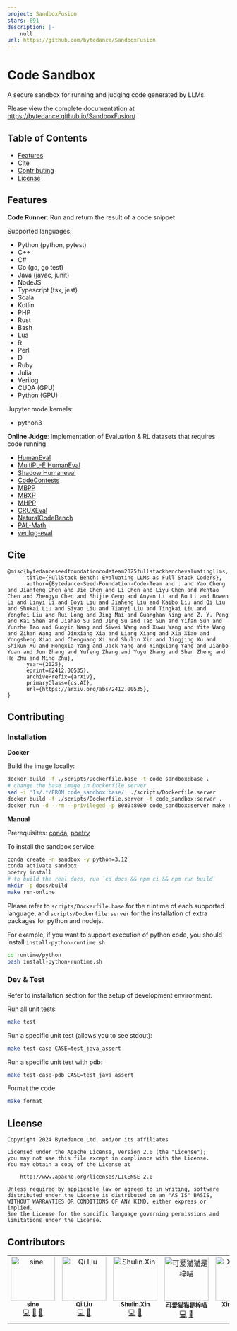 ```yaml
---
project: SandboxFusion
stars: 691
description: |-
    null
url: https://github.com/bytedance/SandboxFusion
---
```


# Code Sandbox

A secure sandbox for running and judging code generated by LLMs.

Please view the complete documentation at https://bytedance.github.io/SandboxFusion/ .

## Table of Contents

- [Features](#features)
- [Cite](#cite)
- [Contributing](#contributing)
- [License](#license)

## Features

**Code Runner**: Run and return the result of a code snippet

Supported languages:

- Python (python, pytest)
- C++
- C#
- Go (go, go test)
- Java (javac, junit)
- NodeJS
- Typescript (tsx, jest)
- Scala
- Kotlin
- PHP
- Rust
- Bash
- Lua
- R
- Perl
- D
- Ruby
- Julia
- Verilog
- CUDA (GPU)
- Python (GPU)

Jupyter mode kernels:

- python3

**Online Judge**: Implementation of Evaluation & RL datasets that requires code running

- [HumanEval](https://github.com/openai/human-eval)
- [MultiPL-E HumanEval](https://github.com/nuprl/MultiPL-E)
- [Shadow Humaneval](https://huggingface.co/datasets/Miaosen/openai-humaneval-sky-shadow)
- [CodeContests](https://github.com/google-deepmind/code_contests)
- [MBPP](https://github.com/google-research/google-research/tree/master/mbpp)
- [MBXP](https://github.com/amazon-science/mxeval)
- [MHPP](https://github.com/SparksofAGI/MHPP)
- [CRUXEval](https://github.com/facebookresearch/cruxeval)
- [NaturalCodeBench](https://github.com/THUDM/NaturalCodeBench)
- [PAL-Math](https://github.com/deepseek-ai/DeepSeek-Coder/tree/main/Evaluation/PAL-Math)
- [verilog-eval](https://github.com/NVlabs/verilog-eval)

## Cite

```
@misc{bytedanceseedfoundationcodeteam2025fullstackbenchevaluatingllms,
      title={FullStack Bench: Evaluating LLMs as Full Stack Coders}, 
      author={Bytedance-Seed-Foundation-Code-Team and : and Yao Cheng and Jianfeng Chen and Jie Chen and Li Chen and Liyu Chen and Wentao Chen and Zhengyu Chen and Shijie Geng and Aoyan Li and Bo Li and Bowen Li and Linyi Li and Boyi Liu and Jiaheng Liu and Kaibo Liu and Qi Liu and Shukai Liu and Siyao Liu and Tianyi Liu and Tingkai Liu and Yongfei Liu and Rui Long and Jing Mai and Guanghan Ning and Z. Y. Peng and Kai Shen and Jiahao Su and Jing Su and Tao Sun and Yifan Sun and Yunzhe Tao and Guoyin Wang and Siwei Wang and Xuwu Wang and Yite Wang and Zihan Wang and Jinxiang Xia and Liang Xiang and Xia Xiao and Yongsheng Xiao and Chenguang Xi and Shulin Xin and Jingjing Xu and Shikun Xu and Hongxia Yang and Jack Yang and Yingxiang Yang and Jianbo Yuan and Jun Zhang and Yufeng Zhang and Yuyu Zhang and Shen Zheng and He Zhu and Ming Zhu},
      year={2025},
      eprint={2412.00535},
      archivePrefix={arXiv},
      primaryClass={cs.AI},
      url={https://arxiv.org/abs/2412.00535}, 
}
```

## Contributing

### Installation

**Docker**

Build the image locally:

```bash
docker build -f ./scripts/Dockerfile.base -t code_sandbox:base .
# change the base image in Dockerfile.server
sed -i '1s/.*/FROM code_sandbox:base/' ./scripts/Dockerfile.server
docker build -f ./scripts/Dockerfile.server -t code_sandbox:server .
docker run -d --rm --privileged -p 8080:8080 code_sandbox:server make run-online
```

**Manual**

Prerequisites: [conda](https://conda.io/projects/conda/en/latest/user-guide/install/index.html), [poetry](https://python-poetry.org/docs/#installation)

To install the sandbox service:

```bash
conda create -n sandbox -y python=3.12
conda activate sandbox
poetry install
# to build the real docs, run `cd docs && npm ci && npm run build`
mkdir -p docs/build
make run-online
```

Please refer to `scripts/Dockerfile.base` for the runtime of each supported language, and `scripts/Dockerfile.server` for the installation of extra packages for python and nodejs.

For example, if you want to support execution of python code, you should install `install-python-runtime.sh`
```bash
cd runtime/python
bash install-python-runtime.sh
```
### Dev & Test

Refer to installation section for the setup of development environment.

Run all unit tests:

```bash
make test
```

Run a specific unit test (allows you to see stdout):

```bash
make test-case CASE=test_java_assert
```

Run a specific unit test with pdb:

```bash
make test-case-pdb CASE=test_java_assert
```

Format the code:

```bash
make format
```

## License

```
Copyright 2024 Bytedance Ltd. and/or its affiliates

Licensed under the Apache License, Version 2.0 (the "License");
you may not use this file except in compliance with the License.
You may obtain a copy of the License at

    http://www.apache.org/licenses/LICENSE-2.0

Unless required by applicable law or agreed to in writing, software
distributed under the License is distributed on an "AS IS" BASIS,
WITHOUT WARRANTIES OR CONDITIONS OF ANY KIND, either express or implied.
See the License for the specific language governing permissions and
limitations under the License.
```

## Contributors

<!-- ALL-CONTRIBUTORS-LIST:START - Do not remove or modify this section -->
<!-- prettier-ignore-start -->
<!-- markdownlint-disable -->
<table>
  <tbody>
    <tr>
      <td align="center" valign="top" width="14.28%"><a href="https://github.com/ssine"><img src="https://avatars.githubusercontent.com/u/20841764?v=4?s=100" width="100px;" alt="sine"/><br /><sub><b>sine</b></sub></a><br /><a href="#code-ssine" title="Code">💻</a> <a href="#data-ssine" title="Data">🔣</a> <a href="#design-ssine" title="Design">🎨</a></td>
      <td align="center" valign="top" width="14.28%"><a href="https://github.com/liuq901"><img src="https://avatars.githubusercontent.com/u/4028828?v=4?s=100" width="100px;" alt="Qi Liu"/><br /><sub><b>Qi Liu</b></sub></a><br /><a href="#code-liuq901" title="Code">💻</a> <a href="#data-liuq901" title="Data">🔣</a></td>
      <td align="center" valign="top" width="14.28%"><a href="https://github.com/BytedSS0"><img src="https://avatars.githubusercontent.com/u/186129147?v=4?s=100" width="100px;" alt="Shulin.Xin"/><br /><sub><b>Shulin.Xin</b></sub></a><br /><a href="#code-BytedSS0" title="Code">💻</a> <a href="#data-BytedSS0" title="Data">🔣</a></td>
      <td align="center" valign="top" width="14.28%"><a href="https://github.com/cattaria"><img src="https://avatars.githubusercontent.com/u/10678783?v=4?s=100" width="100px;" alt="可爱猫猫是梓喵"/><br /><sub><b>可爱猫猫是梓喵</b></sub></a><br /><a href="#code-cattaria" title="Code">💻</a> <a href="#data-cattaria" title="Data">🔣</a></td>
      <td align="center" valign="top" width="14.28%"><a href="https://github.com/lseven-rs"><img src="https://avatars.githubusercontent.com/u/189442484?v=4?s=100" width="100px;" alt="Xingwen Li"/><br /><sub><b>Xingwen Li</b></sub></a><br /><a href="#design-lseven-rs" title="Design">🎨</a></td>
      <td align="center" valign="top" width="14.28%"><a href="https://github.com/aoyanli"><img src="https://avatars.githubusercontent.com/u/186133689?v=4?s=100" width="100px;" alt="aoyanli"/><br /><sub><b>aoyanli</b></sub></a><br /><a href="#code-aoyanli" title="Code">💻</a> <a href="#data-aoyanli" title="Data">🔣</a></td>
      <td align="center" valign="top" width="14.28%"><a href="https://magic3007.github.io"><img src="https://avatars.githubusercontent.com/u/30785720?v=4?s=100" width="100px;" alt="Magic Mai"/><br /><sub><b>Magic Mai</b></sub></a><br /><a href="#code-magic3007" title="Code">💻</a> <a href="#data-magic3007" title="Data">🔣</a></td>
    </tr>
  </tbody>
</table>

<!-- markdownlint-restore -->
<!-- prettier-ignore-end -->

<!-- ALL-CONTRIBUTORS-LIST:END -->

